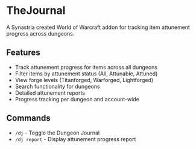 # TheJournal

A Synastria created World of Warcraft addon for tracking item attunement progress across dungeons.

## Features

- Track attunement progress for items across all dungeons
- Filter items by attunement status (All, Attunable, Attuned)
- View forge levels (Titanforged, Warforged, Lightforged)
- Search functionality for dungeons
- Detailed attunement reports
- Progress tracking per dungeon and account-wide

## Commands

- `/dj` - Toggle the Dungeon Journal
- `/dj report` - Display attunement progress report

